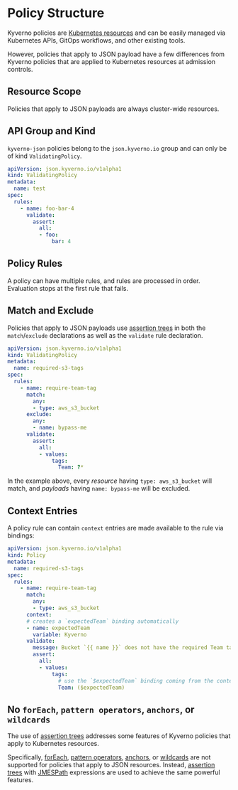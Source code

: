 # Policy Structure

Kyverno policies are [Kubernetes resources](https://kubernetes.io/docs/concepts/extend-kubernetes/api-extension/custom-resources/) and can be easily managed via Kubernetes APIs, GitOps workflows, and other existing tools.

However, policies that apply to JSON payload have a few differences from Kyverno policies that are applied to Kubernetes resources at admission controls.

## Resource Scope

Policies that apply to JSON payloads are always cluster-wide resources.

## API Group and Kind

`kyverno-json` policies belong to the `json.kyverno.io` group and can only be of kind `ValidatingPolicy`.

```yaml
apiVersion: json.kyverno.io/v1alpha1
kind: ValidatingPolicy
metadata:
  name: test
spec:
  rules:
    - name: foo-bar-4
      validate:
        assert:
          all:
          - foo:
              bar: 4
```

## Policy Rules

A policy can have multiple rules, and rules are processed in order. Evaluation stops at the first rule that fails.

## Match and Exclude

Policies that apply to JSON payloads use [assertion trees](./asserts.md) in both the `match`/`exclude` declarations as well as the `validate` rule declaration.

```yaml
apiVersion: json.kyverno.io/v1alpha1
kind: ValidatingPolicy
metadata:
  name: required-s3-tags
spec:
  rules:
    - name: require-team-tag
      match:
        any:
        - type: aws_s3_bucket
      exclude:
        any:
        - name: bypass-me
      validate:
        assert:
          all:
          - values:
              tags:
                Team: ?*
```

In the example above, every *resource* having `type: aws_s3_bucket` will match, and *payloads* having `name: bypass-me` will be excluded.

## Context Entries

A policy rule can contain `context` entries are made available to the rule via bindings:

```yaml
apiVersion: json.kyverno.io/v1alpha1
kind: Policy
metadata:
  name: required-s3-tags
spec:
  rules:
    - name: require-team-tag
      match:
        any:
        - type: aws_s3_bucket
      context:
      # creates a `expectedTeam` binding automatically
      - name: expectedTeam
        variable: Kyverno
      validate:
        message: Bucket `{{ name }}` does not have the required Team tag {{ $expectedTeam }}
        assert:
          all:
          - values:
              tags:
                # use the `$expectedTeam` binding coming from the context
                Team: ($expectedTeam)
```

## No `forEach`, `pattern operators`, `anchors`, or `wildcards`

The use of [assertion trees](./asserts.md) addresses some features of Kyverno policies that apply to Kubernetes resources.

Specifically, [forEach](https://kyverno.io/docs/writing-policies/validate/#foreach), [pattern operators](https://kyverno.io/docs/writing-policies/validate/#operators), [anchors](https://kyverno.io/docs/writing-policies/validate/#anchors), or [wildcards](https://kyverno.io/docs/writing-policies/validate/#wildcards) are not supported for policies that apply to JSON resources. Instead, [assertion trees](./asserts.md) with [JMESPath](../jp.md) expressions are used to achieve the same powerful features.